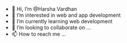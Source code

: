 - 👋 Hi, I’m @Harsha Vardhan 
- 👀 I’m interested in web and app development 
- 🌱 I’m currently learning web development 
- 💞️ I’m looking to collaborate on ...
- 📫 How to reach me ...

<!---
Harsha Vardhan/project 1 is a ✨ special ✨ repository because its `README.md` (this file) appears on your GitHub profile.
You can click the Preview link to take a look at your changes.
--->
